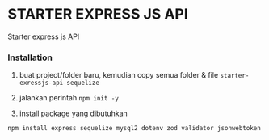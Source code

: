 # STARTER EXPRESS JS API

Starter express js API

### Installation
1. buat project/folder baru, kemudian copy semua folder & file `starter-exressjs-api-sequelize`

2. jalankan perintah `npm init -y`

3. install package yang dibutuhkan
```bash
npm install express sequelize mysql2 dotenv zod validator jsonwebtoken multer helmet morgan cookie-parser && npm install --save-dev nodemon
```